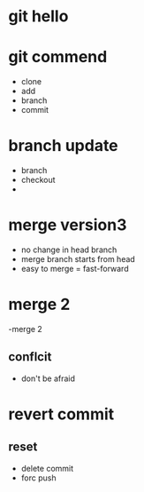 # git hello

# git commend
- clone
- add
- branch
- commit

# branch update
- branch
- checkout
- 

# merge version3
- no change in head branch
- merge branch starts from head
- easy to merge = fast-forward

# merge 2
-merge 2

## conflcit
- don't be afraid

# revert commit

## reset
- delete commit
- forc push